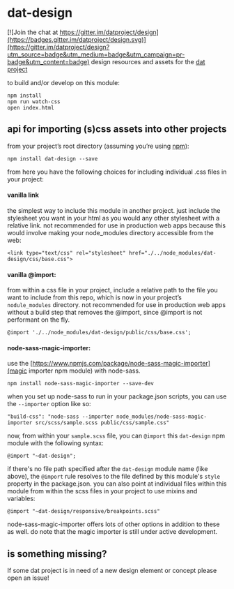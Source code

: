 # dat-design

[![Join the chat at https://gitter.im/datproject/design](https://badges.gitter.im/datproject/design.svg)](https://gitter.im/datproject/design?utm_source=badge&utm_medium=badge&utm_campaign=pr-badge&utm_content=badge)
design resources and assets for the [dat project](http://dat-data.com)

to build and/or develop on this module:
```
npm install
npm run watch-css
open index.html
```

## <a name="dat-design-api"></a>api for importing (s)css assets into other projects
from your project’s root directory (assuming you’re using [npm](http://npmjs.com)):
```
npm install dat-design --save
```
from here you have the following choices for including individual .css files in your project:

#### vanilla link
the simplest way to include this module in another project. just include the stylesheet you want in your html as you would any other stylesheet with a relative link. not recommended for use in production web apps because this would involve making your node_modules directory accessible from the web:
```
<link type="text/css" rel="stylesheet" href="./../node_modules/dat-design/css/base.css">
```
#### vanilla @import:
from within a css file in your project, include a relative path to the file you want to include from this repo, which is now in your project’s `nodule_modules` directory. not recommended for use in production web apps without a build step that removes the @import, since @import is not performant on the fly.
```
@import './../node_modules/dat-design/public/css/base.css';
```
#### node-sass-magic-importer:
use the [https://www.npmjs.com/package/node-sass-magic-importer](magic importer npm module) with node-sass.
```
npm install node-sass-magic-importer --save-dev
```
when you set up node-sass to run in your package.json scripts, you can use the `--importer` option like so:
```
"build-css": "node-sass --importer node_modules/node-sass-magic-importer src/scss/sample.scss public/css/sample.css"
```
now, from within your `sample.scss` file, you can `@import` this `dat-design` npm module with the following syntax:
```
@import "~dat-design";
```
if there's no file path specified after the `dat-design` module name (like above), the `@import` rule resolves to the file defined by this module's `style` property in the package.json. you can also point at individual files within this module from within the scss files in your project to use mixins and variables:
```
@import "~dat-design/responsive/breakpoints.scss"
```
node-sass-magic-importer offers lots of other options in addition to these as well. do note that the magic importer is still under active development.

## is something missing?

If some dat project is in need of a new design element or concept please open an issue!
